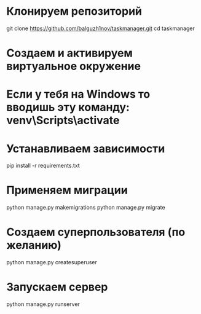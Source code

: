 # Клонируем репозиторий
git clone https://github.com/balguzh1nov/taskmanager.git
cd taskmanager

# Создаем и активируем виртуальное окружение
# Если у тебя на Windows то вводишь эту команду: venv\Scripts\activate

# Устанавливаем зависимости
pip install -r requirements.txt

# Применяем миграции
python manage.py makemigrations
python manage.py migrate

# Создаем суперпользователя (по желанию)
python manage.py createsuperuser

# Запускаем сервер
python manage.py runserver




